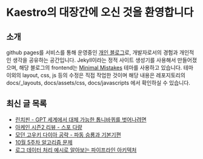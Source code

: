 # Kaestro의 대장간에 오신 것을 환영합니다

## 소개

github pages를 서비스를 통해 운영중인 [개인 블로그](https://kaestro.github.io)로, 개발자로서의 경험과 개인적인 생각을 공유하는 공간입니다. Jekyll이라는 정적 사이트 생성기를 사용해서 만들어졌으며, 해당 블로그의 frontend는 [Minimal Mistakes](https://mmistakes.github.io/minimal-mistakes/) 테마를 사용하고 있습니다. 테마 이외의 layout, css, js 등의 수정은 직접 작업한 것이며 해당 내용은 레포지토리의 docs/_layouts, docs/assets/css, docs/javascripts 에서 확인하실 수 있습니다.

## 최신 글 목록
<!-- BLOG-POST-LIST:START -->
- [린치핀 - GPT 세계에서 대체 가능한 톱니바퀴를 벗어나려면](https://kaestro.github.io/%EC%84%9C%ED%8F%89/2024/11/24/%EB%A6%B0%EC%B9%98%ED%95%80.html)
- [아케인 시즌2 리뷰 - 스포 다량](https://kaestro.github.io/etc/2024/11/23/%EC%95%84%EC%BC%80%EC%9D%B8-%EC%8B%9C%EC%A6%8C2.html)
- [모던 고우키 다이아 공략 - 파동 승룡과 기본기편](https://kaestro.github.io/%EA%B2%8C%EC%9E%84%EC%9D%B4%EC%95%BC%EA%B8%B0/2024/11/23/%EB%AA%A8%EB%8D%98-%EA%B3%A0%EC%9A%B0%ED%82%A4-%EA%B3%B5%EB%9E%B5.html)
- [10월 5주차 알고리즘 문제](https://kaestro.github.io/algorithm/2024/10/28/10%EC%9B%94-5%EC%A3%BC%EC%B0%A8-%EC%95%8C%EA%B3%A0%EB%A6%AC%EC%A6%98-%EB%AC%B8%EC%A0%9C.html)
- [로그 데이터 처리 예시로 알아보는 파이프라인 아키텍처](https://kaestro.github.io/%EA%B0%9C%EB%B0%9C%EC%9D%B4%EC%95%BC%EA%B8%B0/2024/10/20/%ED%8C%8C%EC%9D%B4%ED%94%84%EB%9D%BC%EC%9D%B8-%EC%95%84%ED%82%A4%ED%85%8D%EC%B2%98.html)
<!-- BLOG-POST-LIST:END -->